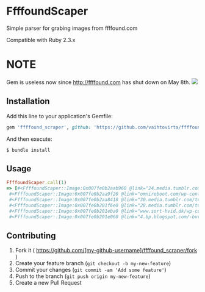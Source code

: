 # FfffoundScaper

Simple parser for grabing images from ffffound.com

Compatible with Ruby 2.3.x

# NOTE
  Gem is useless now since http://ffffound.com has shut down on May 8th.
  ![](https://api.monosnap.com/rpc/file/download?id=wwHSmqsMPRkrKSA6hIsw9Lx1WtvQPv)

## Installation

Add this line to your application's Gemfile:

```ruby
gem 'ffffound_scraper', github: 'https://github.com/vaihtovirta/ffffound_scraper'
```

And then execute:

    $ bundle install

## Usage

```ruby
FfffoundScaper.call(1)
=> [#<FfffoundScaper::Image:0x007fe0b2aab960 @link="24.media.tumblr.com/tumblr_lmelk2KNz11qz6f9yo1_500.jpg", @posted_at="2016-08-01 21:39:23">,
 #<FfffoundScaper::Image:0x007fe0b2aa9f20 @link="omnireboot.com/wp-content/uploads/2014/11/omni-reboot-logo-retina1.png", @posted_at="2016-07-31 20:31:36">,
 #<FfffoundScaper::Image:0x007fe0b2aa8418 @link="30.media.tumblr.com/tumblr_llbg54dNfn1qaj9jbo1_500.jpg", @posted_at="2016-07-29 20:30:03">,
 #<FfffoundScaper::Image:0x007fe0b201f6e0 @link="28.media.tumblr.com/tumblr_lvq9nuRsHd1qzsnzco1_500.jpg", @posted_at="2016-07-26 02:29:07">,
 #<FfffoundScaper::Image:0x007fe0b201eba0 @link="www.sort-hvid.dk/wp-contents/uploads/2015/10/Grafik_Uropa-800x239.jpg", @posted_at="2016-07-26 00:00:03">,
 #<FfffoundScaper::Image:0x007fe0b201e060 @link="4.bp.blogspot.com/-bvvWyalRBtQ/TZiDEal1aJI/AAAAAAAAA4k/cvvqfJUl0ZM/s640/Silas+make.jpg", @posted_at="2016-07-25 08:53:07">, ...
```

## Contributing

1. Fork it ( https://github.com/[my-github-username]/ffffound_scraper/fork )
2. Create your feature branch (`git checkout -b my-new-feature`)
3. Commit your changes (`git commit -am 'Add some feature'`)
4. Push to the branch (`git push origin my-new-feature`)
5. Create a new Pull Request
